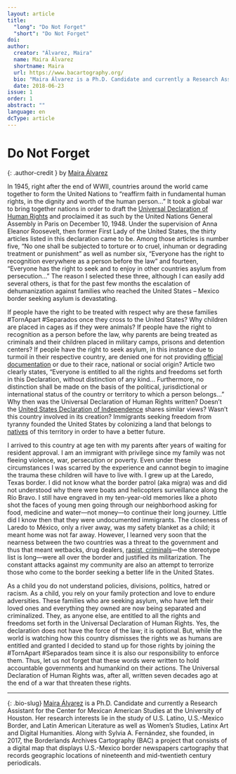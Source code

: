 ```yaml
---
layout: article
title: 
  "long": "Do Not Forget"
  "short": "Do Not Forget"
doi:
author: 
  creator: "Álvarez, Maira"
  name: Maira Álvarez
  shortname: Maira
  url: https://www.bacartography.org/
  bio: "Maira Álvarez is a Ph.D. Candidate and currently a Research Assistant for the Center for Mexican American Studies  at the University of Houston."
  date: 2018-06-23
issue: 1
order: 1
abstract: ""
language: en
dcType: article
---
```


# Do Not Forget

{: .author-credit }
by [Maira Álvarez](https://www.bacartography.org/)

In 1945, right after the end of WWII, countries around the world came together to form the United Nations to “reaffirm faith in fundamental human rights, in the dignity and worth of the human person…” It took a global war to bring together nations in order to draft the [Universal Declaration of Human Rights](http://www.un.org/en/universal-declaration-human-rights/) and proclaimed it as such by the United Nations General Assembly in Paris on December 10, 1948. Under the supervision of Anna Eleanor Roosevelt, then former First Lady of the United States, the thirty articles listed in this declaration came to be. Among those articles is number five, “No one shall be subjected to torture or to cruel, inhuman or degrading treatment or punishment” as well as number six, “Everyone has the right to recognition everywhere as a person before the law” and fourteen, “Everyone has the right to seek and to enjoy in other countries asylum from persecution…” The reason I selected these three, although I can easily add several others, is that for the past few months the escalation of dehumanization against families who reached the United States – Mexico border seeking asylum is devastating. 

If people have the right to be treated with respect why are these families #TornApart #Separados once they cross to the United States? Why children are placed in cages as if they were animals? If people have the right to recognition as a person before the law, why parents are being treated as criminals and their children placed in military camps, prisons and detention centers? If people have the right to seek asylum, in this instance due to turmoil in their respective country, are denied one for not providing [official documentation](https://twitter.com/realDonaldTrump/status/1009770941604298753) or due to their race, national or social origin? Article two clearly states, “Everyone is entitled to all the rights and freedoms set forth in this Declaration, without distinction of any kind… Furthermore, no distinction shall be made on the basis of the political, jurisdictional or international status of the country or territory to which a person belongs...” Why then was the Universal Declaration of Human Rights written? Doesn’t the [United States Declaration of Independence](http://constitutingamerica.org/the-declaration-of-independence/?gclid=EAIaIQobChMI_qr3xf3o2wIVCwBpCh1H6QXzEAAYASAAEgKtBvD_BwE#toggle-id-3) shares similar views? Wasn’t this country involved in its creation? Immigrants seeking freedom from tyranny founded the United States by colonizing a land that belongs to [natives](https://native-land.ca/) of this territory in order to have a better future.

I arrived to this country at age ten with my parents after years of waiting for resident approval. I am an immigrant with privilege since my family was not fleeing violence, war, persecution or poverty. Even under these circumstances I was scarred by the experience and cannot begin to imagine the trauma these children will have to live with. I grew up at the Laredo, Texas border. I did not know what the border patrol (aka migra) was and did not understood why there were boats and helicopters surveillance along the Río Bravo. I still have engraved in my ten-year-old memories like a photo shot the faces of young men going through our neighborhood asking for food, medicine and water—not money—to continue their long journey. Little did I know then that they were undocumented immigrants. The closeness of Laredo to México, only a river away, was my safety blanket as a child; it meant home was not far away. However, I learned very soon that the nearness between the two countries was a threat to the government and thus that meant wetbacks, drug dealers, [rapist, criminals](https://www.c-span.org/video/?c4599310/sending-rapists)—the stereotype list is long—were all over the border and justified its militarization. The constant attacks against my community are also an attempt to terrorize those who come to the border seeking a better life in the United States. 

As a child you do not understand policies, divisions, politics, hatred or racism. As a child, you rely on your family protection and love to endure adversities. These families who are seeking asylum, who have left their loved ones and everything they owned are now being separated and criminalized. They, as anyone else, are entitled to all the rights and freedoms set forth in the Universal Declaration of Human Rights. Yes, the declaration does not have the force of the law; it is optional. But, while the world is watching how this country dismisses the rights we as humans are entitled and granted I decided to stand up for those rights by joining the #TornApart #Separados team since it is also our responsibility to enforce them. Thus, let us not forget that these words were written to hold accountable governments and humankind on their actions. The Universal Declaration of Human Rights was, after all, written seven decades ago at the end of a war that threaten these rights.


---

{: .bio-slug}
[Maira Álvarez](https://www.bacartography.org/) is a Ph.D. Candidate and currently a Research Assistant for the Center for Mexican American Studies  at the University of Houston. Her research interests lie in the study of U.S. Latino, U.S.-Mexico Border, and Latin American Literature as well as Women’s Studies, Latinx Art and Digital Humanities. Along with Sylvia A. Fernández, she founded, in 2017, the Borderlands Archives Cartography (BAC) a project that consists of a digital map that displays U.S.-Mexico border newspapers cartography that records geographic locations of nineteenth and mid-twentieth century periodicals.


